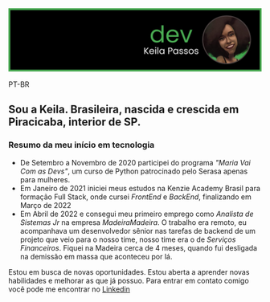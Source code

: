<div>
<img src="./dev-keila-cover.png" />
</div>

PT-BR

## Sou a Keila. Brasileira, nascida e crescida em Piracicaba, interior de SP.

### Resumo da meu início em tecnologia
- De Setembro a Novembro de 2020 participei do programa <i>"Maria Vai Com as Devs"</i>, um curso de Python patrocinado pelo Serasa apenas para mulheres. 
- Em Janeiro de 2021 iniciei meus estudos na Kenzie Academy Brasil para formação Full Stack, onde cursei <i>FrontEnd</i> e <i>BackEnd</i>, finalizando em Março de 2022
- Em Abril de 2022 e consegui meu primeiro emprego como <i>Analista de Sistemas Jr</i> na empresa <i>MadeiraMadeira</i>. 
O trabalho era remoto, eu acompanhava um desenvolvedor sênior nas tarefas de backend de um projeto que veio para o nosso time, nosso time era o de <i>Serviços Financeiros</i>. Fiquei na Madeira cerca de 4 meses, quando fui desligada na demissão em massa que aconteceu por lá.

Estou em busca de novas oportunidades. Estou aberta a aprender novas habilidades e melhorar as que já possuo.
Para entrar em contato comigo você pode me encontrar no <a target="_blank"> [Linkedin](https://www.linkedin.com/in/keila-aparecida-rodrigues-passos/)</a>

##

<!--
**keilapassos/keilapassos** is a ✨ _special_ ✨ repository because its `README.md` (this file) appears on your GitHub profile.

Here are some ideas to get you started:

- 🔭 I’m currently working on ...
- 🌱 I’m currently learning ...
- 👯 I’m looking to collaborate on ...
- 🤔 I’m looking for help with ...
- 💬 Ask me about ...
- 📫 How to reach me: ...
- 😄 Pronouns: ...
- ⚡ Fun fact: ...
-->
